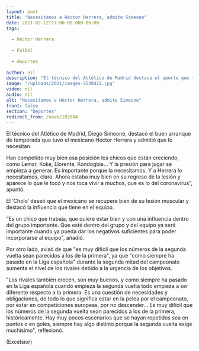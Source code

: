 ```yaml
---
layout: post
title: "Necesitamos a Héctor Herrera, admite Simeone"
date: 2021-02-12T17:00:00.000-06:00
tags:
  
  - Héctor Herrera
  
  - Futbol
  
  - deportes
  
author: nil
description: "El técnico del Atlético de Madrid destaca el aporte que tiene el mexicano en el equipo y desea que se recupere completamente"
image: "/uploads/2021/images-2528412.jpg"
video: nil
audio: nil
alt: "Necesitamos a Héctor Herrera, admite Simeone"
front: false
section: "Deportes"
redirect_from: /news/182884
---
```


El técnico del Atlético de Madrid, Diego Simeone, destacó el buen arranque de temporada que tuvo el mexicano Héctor Herrera y admitió que lo necesitan.

Han competido muy bien esa posición los chicos que están creciendo, como Lemar, Koke, Llorente, Kondogbia... Y la presión para jugar se empieza a generar. Es importante porque la necesitamos. Y a Herrera lo necesitamos, claro. Ahora estaba muy bien en su regreso de la lesión y aparece lo que le tocó y nos toca vivir a muchos, que es lo del coronavirus", apuntó.

El ‘Cholo’ deseó que el mexicano se recupere bien de su lesión muscular y destacó la influencia que tiene en el equipo.

“Es un chico que trabaja, que quiere estar bien y con una influencia dentro del grupo importante. Que esté dentro del grupo y del equipo ya será importante cuando ya pueda dar los negativos suficientes para poder incorporarse al equipo", añadió.

Por otro lado, avisó de que "es muy difícil que los números de la segunda vuelta sean parecidos a los de la primera", ya que "como siempre ha pasado en la Liga española" durante la segunda mitad del campeonato aumenta el nivel de los rivales debido a la urgencia de los objetivos.

"Los rivales también crecen, son muy buenos, y como siempre ha pasado en la Liga española cuando empieza la segunda vuelta todo empieza a ser diferente respecto a la primera. Es una cuestión de necesidades y obligaciones, de todo lo que significa estar en la pelea por el campeonato, por estar en competiciones europeas, por no descender... Es muy difícil que los números de la segunda vuelta sean parecidos a los de la primera, históricamente. Hay muy pocos escenarios que se hayan repetidos sea en puntos o en goles, siempre hay algo distinto porque la segunda vuelta exige muchísimo", reflexionó.

(Excélsior)